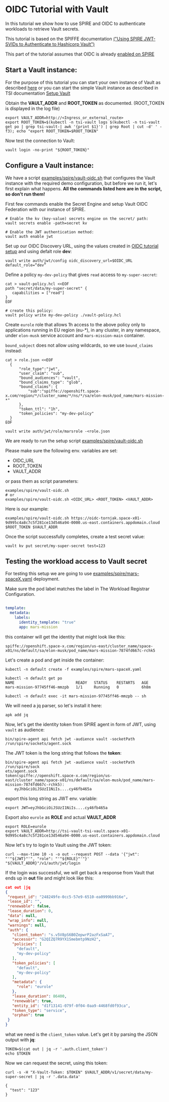 # OIDC Tutorial with Vault
In this tutorial we show how to use SPIRE and OIDC to authenticate workloads to
retrieve Vault secrets.

This tutorial is based on the SPIFFE documentation [("Using SPIRE JWT-SVIDs to Authenticate
to Hashicorp Vault")](https://spiffe.io/docs/latest/keyless/vault/readme/)

This part of the tutorial assumes that OIDC is already [enabled on SPIRE](./spire-oidc-tutorial.md)

## Start a Vault instance:
For the purpose of this tutorial you can start your own instance of Vault
as described [here](https://spiffe.io/docs/latest/keyless/vault/readme/#create-the-config-file-and-run-the-vault-server)
or you can start the simple Vault instance as described in TSI documentation
[Setup Vault](./vault.md)

Obtain the **VAULT_ADDR** and **ROOT_TOKEN** as documented. (ROOT_TOKEN is displayed
in the log file)

```console
export VAULT_ADDR=http://<Ingress_or_external_route>
export ROOT_TOKEN=$(kubectl -n tsi-vault logs $(kubectl -n tsi-vault get po | grep tsi-vault-| awk '{print $1}') | grep Root | cut -d' ' -f3); echo "export ROOT_TOKEN=$ROOT_TOKEN"
```

Now test the connection to Vault:
```console
vault login -no-print "${ROOT_TOKEN}"
```

## Configure a Vault instance:
We have a script [examples/spire/vault-oidc.sh](../examples/spire/vault-oidc.sh) that configures the Vault instance with the required demo configuration, but before we run it, let's first explain what happens.
**All the commands listed here are in the script, so don't run them!**

First few commands enable the Secret Engine and setup Vault OIDC Federation with
our instance of SPIRE.

```
# Enable the kv (key-value) secrets engine on the secret/ path:
vault secrets enable -path=secret kv

# Enable the JWT authentication method:
vault auth enable jwt
```

Set up our OIDC Discovery URL, using the values created in [OIDC tutorial setup](./spire-oidc-tutorial.md)
and using defalt role **dev**:
```
vault write auth/jwt/config oidc_discovery_url=$OIDC_URL default_role=“dev”
```

Define a policy `my-dev-policy` that gives `read` access to `my-super-secret`:
```console
cat > vault-policy.hcl <<EOF
path "secret/data/my-super-secret" {
   capabilities = ["read"]
}
EOF

# create this policy:
vault policy write my-dev-policy ./vault-policy.hcl
```
Create `eurole` role that allows 1h access to the above policy only to applications
running in EU region (eu-*), in any cluster, in any namespace, under `elon-musk`
service account and `mars-mission-main` container.

`bound_subject` does not allow using wildcards, so we use `bound_claims` instead:
```console
cat > role.json <<EOF
  {
      "role_type":"jwt",
      "user_claim": "sub",
      "bound_audiences": "vault",
      "bound_claims_type": "glob",
      "bound_claims": {
          "sub":"spiffe://openshift.space-x.com/region/*/cluster_name/*/ns/*/sa/elon-musk/pod_name/mars-mission-*"
      },
      "token_ttl": "1h",
      "token_policies": "my-dev-policy"
  }
EOF

vault write auth/jwt/role/marsrole -<role.json
```

We are ready to run the setup script [examples/spire/vault-oidc.sh](../examples/spire/vault-oidc.sh)

Please make sure the following env. variables are set:
* OIDC_URL
* ROOT_TOKEN
* VAULT_ADDR

or pass them as script parameters:

```
examples/spire/vault-oidc.sh
# or
examples/spire/vault-oidc.sh <OIDC_URL> <ROOT_TOKEN> <VAULT_ADDR>

```
Here is our example:
```console
examples/spire/vault-oidc.sh https://oidc-tornjak.space-x01-9d995c4a8c7c5f281ce13d546a94-0000.us-east.containers.appdomain.cloud $ROOT_TOKEN $VAULT_ADDR
```


Once the script successfully completes,
create a test secret value:
```console
vault kv put secret/my-super-secret test=123
```

## Testing the workload access to Vault secret
For testing this setup we are going to use
[examples/spire/mars-spaceX.yaml](examples/spire/mars-spaceX.yaml) deployment.

Make sure the pod label matches the label in The Workload Registrar Configuration.

```yaml

template:
  metadata:
    labels:
      identity_template: "true"
      app: mars-mission

```
this container will get the identity that might look like this:

`spiffe://openshift.space-x.com/region/us-east/cluster_name/space-x01/ns/default/sa/elon-musk/pod_name/mars-mission-7874fd667c-rchk5`

Let's create a pod and get inside the container:

```console
kubectl -n default create -f examples/spire/mars-spaceX.yaml

kubectl -n default get po
NAME                           READY   STATUS    RESTARTS   AGE
mars-mission-97745ff46-mmzpb   1/1     Running   0          6h8m

kubectl -n default exec -it mars-mission-97745ff46-mmzpb -- sh
```

We will need a jq parser, so let's install it here:

```console
apk add jq

```

Now, let's get the identity token from SPIRE agent in form of JWT, using `vault` as audience:

```console
bin/spire-agent api fetch jwt -audience vault -socketPath /run/spire/sockets/agent.sock
```

The JWT token is the long string that follows the **token**:

```console
bin/spire-agent api fetch jwt -audience vault -socketPath /run/spire/sock
ets/agent.sock
token(spiffe://openshift.space-x.com/region/us-east/cluster_name/space-x01/ns/default/sa/elon-musk/pod_name/mars-mission-7874fd667c-rchk5):
	eyJhbGciOiJSUzI1NiIs....cy46fb465a
```

export this long string as JWT env. variable:

```
export JWT=eyJhbGciOiJSUzI1NiIs....cy46fb465a
```
Export also `eurole` as **ROLE** and actual **VAULT_ADDR**

```console
export ROLE=eurole
export VAULT_ADDR=http://tsi-vault-tsi-vault.space-x01-9d995c4a8c7c5f281ce13d546a94-0000.us-east.containers.appdomain.cloud
```
Now let's try to login to Vault using the JWT token:

```console
curl --max-time 10 -s -o out --request POST --data '{"jwt": "'"${JWT}"'", "role": "'"${ROLE}"'"}' "${VAULT_ADDR}"/v1/auth/jwt/login
```

If the login was successful, we will get back a response from Vault that ends up in **out** file and might look like this:

```json
cat out |jq
{
 "request_id": "248249fe-0cc5-57e9-6510-ea0999bb916e",
 "lease_id": "",
 "renewable": false,
 "lease_duration": 0,
 "data": null,
 "wrap_info": null,
 "warnings": null,
 "auth": {
   "client_token": "s.v5V8pS6B0ZepwrP2azFxSaA7",
   "accessor": "G2QIZQ7R9YX1Smebmtp9NzH2",
   "policies": [
     "default",
     "my-dev-policy"
   ],
   "token_policies": [
     "default",
     "my-dev-policy"
   ],
   "metadata": {
     "role": "eurole"
   },
   "lease_duration": 86400,
   "renewable": true,
   "entity_id": "d1f13141-079f-0f04-0aa9-4468fd0f93ca",
   "token_type": "service",
   "orphan": true
 }
}
```
what we need is the `client_token` value. Let's get it by parsing the JSON output with **jq**:

```console
TOKEN=$(cat out | jq -r '.auth.client_token')
echo $TOKEN
```
Now we can request the secret, using this token:
```console
curl -s -H "X-Vault-Token: $TOKEN" $VAULT_ADDR/v1/secret/data/my-super-secret | jq -r '.data.data'

{
  "test": "123"
}
```
